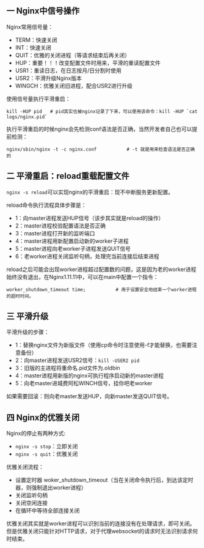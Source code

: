 ## 一 Nginx中信号操作

Nginx常用信号量：
- TERM：快速关闭
- INT：快速关闭
- QUIT：优雅的关闭进程（等请求结束后再关闭）
- HUP：重要！！！改变配置文件时用来，平滑的重读配置文件
- USR1：重读日志，在日志按月/日分割时使用
- USR2：平滑升级Nginx版本
- WINGCH：优雅关闭旧进程，配合USR2进行升级

使用信号量执行平滑重启：
```
kill -HUP pid   # pid其实也被nginx记录了下来，可以使用该命令：kill -HUP `cat logs/nginx.pid`
```

执行平滑重启的时候nginx会先检测conf语法是否正确，当然开发者自己也可以提前检测：
```
nginx/sbin/nginx -t -c nginx.conf           # -t 就是用来检查语法是否正确的
```

## 二  平滑重启：reload重载配置文件

`nginx -s reload`可以实现nginx的平滑重启：现不中断服务更新配置。  

reload命令执行流程具体步骤是：
- 1：向master进程发送HUP信号（该步其实就是reload的操作）
- 2：master进程校验配置语法是否正确
- 3：master进程打开新的监听端口
- 4：master进程用新配置启动新的worker子进程
- 5：master进程向老worker子进程发送QUIT信号
- 6：老worker进程关闭监听句柄，处理完当前连接后结束进程

reload之后可能会出现worker进程超过配置数的问题，这是因为老的worker进程始终没有退出，在Nginx1.11.11中，可以在main中配置一个指令：
```
worker_shutdown_timeout time;           # 用于设置安全地结束一个worker进程的超时时间。
```

## 三 平滑升级

平滑升级的步骤：
- 1：替换nginx文件为新版文件（使用cp命令时注意使用-f才能替换，也需要注意备份）
- 2：向master进程发送USR2信号：`kill -USER2 pid`  
- 3：旧版的主进程将重命名.pid文件为.oldbin
- 4：master进程用新版的nginx可执行程序启动新的master进程
- 5：向老master进城费阿松WINCH信号，挂你吧老worker

如果需要回滚：则向老master发送HUP，向新master发送QUIT信号。  

## 四 Nginx的优雅关闭

Nginx的停止有两种方式:
- `nginx -s stop`：立即关闭
- `nginx -s quit`：优雅关闭

优雅关闭流程：
- 设置定时器 woker_shutdown_timeout（当在关闭命令执行后，到达该定时器，则强制退出worker进程）
- 关闭监听句柄 
- 关闭空闲连接
- 在循环中等待全部连接关闭

优雅关闭其实就是worker进程可以识别当前的连接没有在处理请求，即可关闭。但是优雅关闭只能针对HTTP请求，对于代理websocket的请求时无法识别请求何时结束。   




